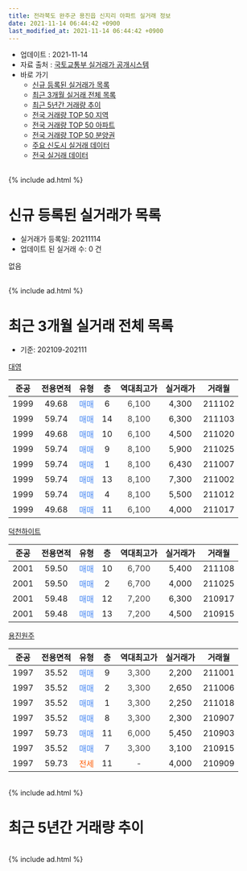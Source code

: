 ```yaml
---
title: 전라북도 완주군 용진읍 신지리 아파트 실거래 정보
date: 2021-11-14 06:44:42 +0900
last_modified_at: 2021-11-14 06:44:42 +0900
---
```


* 업데이트 : 2021-11-14
* 자료 출처 : [국토교통부 실거래가 공개시스템](http://rt.molit.go.kr)
* 바로 가기
    * [신규 등록된 실거래가 목록](#신규-등록된-실거래가-목록)
    * [최근 3개월 실거래 전체 목록](#최근-3개월-실거래-전체-목록)
    * [최근 5년간 거래량 추이](#최근-5년간-거래량-추이)
    * [전국 거래량 TOP 50 지역](https://inasie.github.io/apt-trade-info/최근-3개월-전국에서-가장-거래가-많이-발생한-지역)
    * [전국 거래량 TOP 50 아파트](https://inasie.github.io/apt-trade-info/최근-3개월-전국에서-가장-거래가-많이-발생한-아파트)
    * [전국 거래량 TOP 50 분양권](https://inasie.github.io/apt-trade-info/최근-3개월-전국에서-가장-거래가-많이-발생한-분양권)
    * [주요 신도시 실거래 데이터](https://inasie.github.io/apt-trade-info/주요-신도시)
    * [전국 실거래 데이터](https://inasie.github.io/apt-trade-info/전국)
<br>
{% include ad.html %}
<br>

# 신규 등록된 실거래가 목록
* 실거래가 등록일: 20211114
* 업데이트 된 실거래 수: 0 건

없음

<br>
{% include ad.html %}
<br>

# 최근 3개월 실거래 전체 목록
* 기준: 202109-202111


[대영](https://search.naver.com/search.naver?query=%EC%A0%84%EB%9D%BC%EB%B6%81%EB%8F%84+%EC%99%84%EC%A3%BC%EA%B5%B0+%EC%9A%A9%EC%A7%84%EC%9D%8D+%EC%8B%A0%EC%A7%80%EB%A6%AC+%EB%8C%80%EC%98%81)

|준공|전용면적|유형|층|역대최고가|실거래가|거래월|
|:---:|:---:|:---:|:---:|:---:|:---:|:---:|
|1999|49.68|<span style="color:#4285f3">매매</span>|6|<span style="color:#444444">6,100</span>|4,300|211102|
|1999|59.74|<span style="color:#4285f3">매매</span>|14|<span style="color:#444444">8,100</span>|6,300|211103|
|1999|49.68|<span style="color:#4285f3">매매</span>|10|<span style="color:#444444">6,100</span>|4,500|211020|
|1999|59.74|<span style="color:#4285f3">매매</span>|9|<span style="color:#444444">8,100</span>|5,900|211025|
|1999|59.74|<span style="color:#4285f3">매매</span>|1|<span style="color:#444444">8,100</span>|6,430|211007|
|1999|59.74|<span style="color:#4285f3">매매</span>|13|<span style="color:#444444">8,100</span>|7,300|211002|
|1999|59.74|<span style="color:#4285f3">매매</span>|4|<span style="color:#444444">8,100</span>|5,500|211012|
|1999|49.68|<span style="color:#4285f3">매매</span>|11|<span style="color:#444444">6,100</span>|4,000|211017|

[덕천하이트](https://search.naver.com/search.naver?query=%EC%A0%84%EB%9D%BC%EB%B6%81%EB%8F%84+%EC%99%84%EC%A3%BC%EA%B5%B0+%EC%9A%A9%EC%A7%84%EC%9D%8D+%EC%8B%A0%EC%A7%80%EB%A6%AC+%EB%8D%95%EC%B2%9C%ED%95%98%EC%9D%B4%ED%8A%B8)

|준공|전용면적|유형|층|역대최고가|실거래가|거래월|
|:---:|:---:|:---:|:---:|:---:|:---:|:---:|
|2001|59.50|<span style="color:#4285f3">매매</span>|10|<span style="color:#444444">6,700</span>|5,400|211108|
|2001|59.50|<span style="color:#4285f3">매매</span>|2|<span style="color:#444444">6,700</span>|4,000|211025|
|2001|59.48|<span style="color:#4285f3">매매</span>|12|<span style="color:#444444">7,200</span>|6,300|210917|
|2001|59.48|<span style="color:#4285f3">매매</span>|13|<span style="color:#444444">7,200</span>|4,500|210915|

[용진원주](https://search.naver.com/search.naver?query=%EC%A0%84%EB%9D%BC%EB%B6%81%EB%8F%84+%EC%99%84%EC%A3%BC%EA%B5%B0+%EC%9A%A9%EC%A7%84%EC%9D%8D+%EC%8B%A0%EC%A7%80%EB%A6%AC+%EC%9A%A9%EC%A7%84%EC%9B%90%EC%A3%BC)

|준공|전용면적|유형|층|역대최고가|실거래가|거래월|
|:---:|:---:|:---:|:---:|:---:|:---:|:---:|
|1997|35.52|<span style="color:#4285f3">매매</span>|9|<span style="color:#444444">3,300</span>|2,200|211001|
|1997|35.52|<span style="color:#4285f3">매매</span>|2|<span style="color:#444444">3,300</span>|2,650|211006|
|1997|35.52|<span style="color:#4285f3">매매</span>|1|<span style="color:#444444">3,300</span>|2,250|211018|
|1997|35.52|<span style="color:#4285f3">매매</span>|8|<span style="color:#444444">3,300</span>|2,300|210907|
|1997|59.73|<span style="color:#4285f3">매매</span>|11|<span style="color:#444444">6,000</span>|5,450|210903|
|1997|35.52|<span style="color:#4285f3">매매</span>|7|<span style="color:#444444">3,300</span>|3,100|210915|
|1997|59.73|<span style="color:#ff5a00">전세</span>|11|<span style="color:#444444">-</span>|4,000|210909|


<br>
{% include ad.html %}
<br>

# 최근 5년간 거래량 추이


<div style="width:100%;">
    <canvas id="deal_progress" height="200"></canvas>
</div>

<script>
new Chart(document.getElementById("deal_progress"), {
    type: 'line',
    data: {
        labels: ['201611','201612','201701','201702','201703','201704','201705','201706','201707','201708','201709','201710','201711','201712','201801','201802','201803','201804','201805','201806','201807','201808','201809','201810','201811','201812','201901','201902','201903','201904','201905','201906','201907','201908','201909','201910','201911','201912','202001','202002','202003','202004','202005','202006','202007','202008','202009','202010','202011','202012','202101','202102','202103','202104','202105','202106','202107','202108','202109','202110','202111'],
        datasets: [{
            label: '매매',
            pointRadius: 1,
            data: [9, 5, 4, 5, 18, 5, 4, 4, 3, 7, 8, 2, 7, 4, 8, 5, 11, 3, 5, 4, 7, 6, 5, 3, 1, 0, 4, 6, 10, 1, 3, 4, 2, 6, 3, 4, 1, 2, 3, 9, 6, 7, 5, 4, 5, 7, 7, 7, 5, 6, 9, 9, 11, 2, 4, 17, 12, 4, 5, 10, 3],
            borderColor: "rgba(255, 201, 14, 1)",
            backgroundColor: "rgba(255, 201, 14, 0.5)",
            fill: false,
            lineTension: 0
        },{
            label: '전월세',
            pointRadius: 1,
            data: [1, 1, 2, 2, 5, 4, 1, 1, 3, 0, 2, 1, 3, 1, 0, 4, 6, 5, 1, 1, 2, 1, 1, 5, 3, 1, 5, 2, 4, 2, 0, 1, 3, 1, 4, 5, 3, 2, 2, 5, 2, 1, 0, 3, 2, 2, 2, 1, 2, 2, 3, 4, 8, 4, 2, 4, 1, 1, 1, 0, 0],
            borderColor: "rgba(0, 141, 185, 1)",
            backgroundColor: "rgba(0, 141, 185, 0.5)",
            fill: false,
            lineTension: 0
        }
        ]
    },
    options: {
        responsive: true,
        title: {
            display: false
        },
        tooltips: {
            mode: 'index',
            intersect: false
        },
        hover: {
            mode: 'nearest',
            intersect: true
        },
        scales: {
            xAxes: [{
                display: true,
                scaleLabel: {
                    display: true,
                    labelString: '년/월'
                }
            }],
            yAxes: [{
                display: true,
                ticks: {
                    suggestedMin: 0,
                },
                scaleLabel: {
                    display: true,
                    labelString: '실거래 수'
                }
            }]
        }
    }
});

</script>


<br>
{% include ad.html %}
<br>

